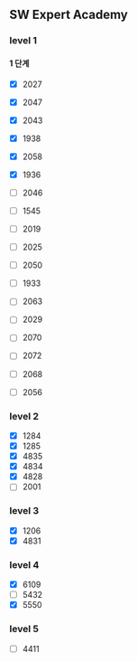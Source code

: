 ## SW Expert Academy
### level 1
#### 1 단계
- [x] 2027
- [x] 2047
- [x] 2043
- [x] 1938
- [x] 2058
- [x] 1936
- [ ] 2046
- [ ] 1545
- [ ] 2019
- [ ] 2025
- [ ] 2050
- [ ] 1933
- [ ] 2063

- [ ] 2029
- [ ] 2070
- [ ] 2072
- [ ] 2068
- [ ] 2056


### level 2
- [x] 1284
- [x] 1285
- [x] 4835
- [x] 4834
- [x] 4828
- [ ] 2001

### level 3
- [x] 1206
- [x] 4831

### level 4
- [x] 6109
- [ ] 5432
- [x] 5550

### level 5
- [ ] 4411